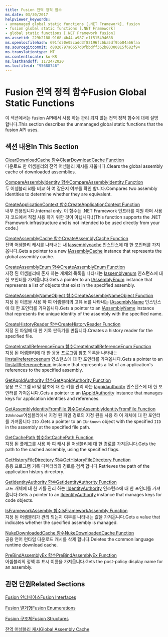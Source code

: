```yaml
---
title: Fusion 전역 정적 함수
ms.date: 03/30/2017
helpviewer_keywords:
- unmanaged global static functions [.NET Framework], fusion
- fusion global static functions [.NET Framework]
- global static functions [.NET Framework fusion]
ms.assetid: 229b2188-9168-4b44-a987-e1f515494688
ms.openlocfilehash: 691fd50e05cadd3f82196fc6ba5df9bb84a66faa
ms.sourcegitcommit: d8020797a6657d0fbbdff362b80300815f682f94
ms.translationtype: MT
ms.contentlocale: ko-KR
ms.lasthandoff: 11/24/2020
ms.locfileid: "95688746"
---
```

# <a name="fusion-global-static-functions"></a><span data-ttu-id="88137-102">Fusion 전역 정적 함수</span><span class="sxs-lookup"><span data-stu-id="88137-102">Fusion Global Static Functions</span></span>

<span data-ttu-id="88137-103">이 섹션에서는 fusion API에서 사용 하는 관리 되지 않는 전역 정적 함수에 대해 설명 합니다.</span><span class="sxs-lookup"><span data-stu-id="88137-103">This section describes the unmanaged global static functions that the fusion API uses.</span></span>  
  
## <a name="in-this-section"></a><span data-ttu-id="88137-104">섹션 내용</span><span class="sxs-lookup"><span data-stu-id="88137-104">In This Section</span></span>  

 [<span data-ttu-id="88137-105">ClearDownloadCache 함수</span><span class="sxs-lookup"><span data-stu-id="88137-105">ClearDownloadCache Function</span></span>](cleardownloadcache-function.md)  
 <span data-ttu-id="88137-106">다운로드 한 어셈블리의 전역 어셈블리 캐시를 지웁니다.</span><span class="sxs-lookup"><span data-stu-id="88137-106">Clears the global assembly cache of downloaded assemblies.</span></span>  
  
 [<span data-ttu-id="88137-107">CompareAssemblyIdentity 함수</span><span class="sxs-lookup"><span data-stu-id="88137-107">CompareAssemblyIdentity Function</span></span>](compareassemblyidentity-function.md)  
 <span data-ttu-id="88137-108">두 어셈블리 id를 비교 하 여 같은지 여부를 확인 합니다.</span><span class="sxs-lookup"><span data-stu-id="88137-108">Compares two assembly identities to determine whether they are equivalent.</span></span>  
  
 [<span data-ttu-id="88137-109">CreateApplicationContext 함수</span><span class="sxs-lookup"><span data-stu-id="88137-109">CreateApplicationContext Function</span></span>](createapplicationcontext-function.md)  
 <span data-ttu-id="88137-110">내부 전용입니다.</span><span class="sxs-lookup"><span data-stu-id="88137-110">Internal only.</span></span> <span data-ttu-id="88137-111">이 함수는 .NET Framework 인프라를 지원 하며 사용자 코드에서 직접 사용 하기 위한 것이 아닙니다.)</span><span class="sxs-lookup"><span data-stu-id="88137-111">(This function supports the .NET Framework infrastructure and is not intended to be used directly from your code.)</span></span>  
  
 [<span data-ttu-id="88137-112">CreateAssemblyCache 함수</span><span class="sxs-lookup"><span data-stu-id="88137-112">CreateAssemblyCache Function</span></span>](createassemblycache-function.md)  
 <span data-ttu-id="88137-113">전역 어셈블리 캐시를 나타내는 새 [Iassemblycache](iassemblycache-interface.md) 인스턴스에 대 한 포인터를 가져옵니다.</span><span class="sxs-lookup"><span data-stu-id="88137-113">Gets a pointer to a new [IAssemblyCache](iassemblycache-interface.md) instance that represents the global assembly cache.</span></span>  
  
 [<span data-ttu-id="88137-114">CreateAssemblyEnum 함수</span><span class="sxs-lookup"><span data-stu-id="88137-114">CreateAssemblyEnum Function</span></span>](createassemblyenum-function.md)  
 <span data-ttu-id="88137-115">지정 된 어셈블리에 존재 하는 개체의 목록을 나타내는 [Iassemblyenum](iassemblyenum-interface.md) 인스턴스에 대 한 포인터를 가져옵니다.</span><span class="sxs-lookup"><span data-stu-id="88137-115">Gets a pointer to an [IAssemblyEnum](iassemblyenum-interface.md) instance that represents a list of objects that exist in the specified assembly.</span></span>  
  
 [<span data-ttu-id="88137-116">CreateAssemblyNameObject 함수</span><span class="sxs-lookup"><span data-stu-id="88137-116">CreateAssemblyNameObject Function</span></span>](createassemblynameobject-function.md)  
 <span data-ttu-id="88137-117">지정 된 이름을 사용 하 여 어셈블리의 고유 id를 나타내는 [IAssemblyName](iassemblyname-interface.md) 인스턴스에 대 한 포인터를 가져옵니다.</span><span class="sxs-lookup"><span data-stu-id="88137-117">Gets a pointer to an [IAssemblyName](iassemblyname-interface.md) instance that represents the unique identity of the assembly with the specified name.</span></span>  
  
 [<span data-ttu-id="88137-118">CreateHistoryReader 함수</span><span class="sxs-lookup"><span data-stu-id="88137-118">CreateHistoryReader Function</span></span>](createhistoryreader-function.md)  
 <span data-ttu-id="88137-119">지정 된 파일에 대 한 기록 판독기를 만듭니다.</span><span class="sxs-lookup"><span data-stu-id="88137-119">Creates a history reader for the specified file.</span></span>  
  
 [<span data-ttu-id="88137-120">CreateInstallReferenceEnum 함수</span><span class="sxs-lookup"><span data-stu-id="88137-120">CreateInstallReferenceEnum Function</span></span>](createinstallreferenceenum-function.md)  
 <span data-ttu-id="88137-121">지정 된 어셈블리에 대 한 응용 프로그램 참조 목록을 나타내는 [Iinstallreferenceenum](iinstallreferenceenum-interface.md) 인스턴스에 대 한 포인터를 가져옵니다.</span><span class="sxs-lookup"><span data-stu-id="88137-121">Gets a pointer to an [IInstallReferenceEnum](iinstallreferenceenum-interface.md) instance that represents a list of an application's references to the specified assembly.</span></span>  
  
 [<span data-ttu-id="88137-122">GetAppIdAuthority 함수</span><span class="sxs-lookup"><span data-stu-id="88137-122">GetAppIdAuthority Function</span></span>](getappidauthority-function.md)  
 <span data-ttu-id="88137-123">응용 프로그램 id 및 참조에 대 한 키를 관리 하는 [Iappidauthority](iappidauthority-interface.md) 인스턴스에 대 한 포인터를 가져옵니다.</span><span class="sxs-lookup"><span data-stu-id="88137-123">Gets a pointer to an [IAppIdAuthority](iappidauthority-interface.md) instance that manages keys for application identities and references.</span></span>  
  
 [<span data-ttu-id="88137-124">GetAssemblyIdentityFromFile 함수</span><span class="sxs-lookup"><span data-stu-id="88137-124">GetAssemblyIdentityFromFile Function</span></span>](getassemblyidentityfromfile-function.md)  
 <span data-ttu-id="88137-125">`IUnknown`어셈블리에서 지정 된 파일 경로의 지정 된을 사용 하 여 개체에 대 한 포인터를 가져옵니다 `IID` .</span><span class="sxs-lookup"><span data-stu-id="88137-125">Gets a pointer to an `IUnknown` object with the specified `IID` in the assembly at the specified file path.</span></span>  
  
 [<span data-ttu-id="88137-126">GetCachePath 함수</span><span class="sxs-lookup"><span data-stu-id="88137-126">GetCachePath Function</span></span>](getcachepath-function.md)  
 <span data-ttu-id="88137-127">지정 된 플래그를 사용 하 여 캐시 된 어셈블리에 대 한 경로를 가져옵니다.</span><span class="sxs-lookup"><span data-stu-id="88137-127">Gets the path to the cached assembly, using the specified flags.</span></span>  
  
 [<span data-ttu-id="88137-128">GetHistoryFileDirectory 함수</span><span class="sxs-lookup"><span data-stu-id="88137-128">GetHistoryFileDirectory Function</span></span>](gethistoryfiledirectory-function.md)  
 <span data-ttu-id="88137-129">응용 프로그램 기록 디렉터리의 경로를 검색 합니다.</span><span class="sxs-lookup"><span data-stu-id="88137-129">Retrieves the path of the application history directory.</span></span>  
  
 [<span data-ttu-id="88137-130">GetIdentityAuthority 함수</span><span class="sxs-lookup"><span data-stu-id="88137-130">GetIdentityAuthority Function</span></span>](getidentityauthority-function.md)  
 <span data-ttu-id="88137-131">코드 개체에 대 한 키를 관리 하는 [IIdentityAuthority](iidentityauthority-interface.md) 인스턴스에 대 한 포인터를 가져옵니다.</span><span class="sxs-lookup"><span data-stu-id="88137-131">Gets a pointer to an [IIdentityAuthority](iidentityauthority-interface.md) instance that manages keys for code objects.</span></span>  
  
 [<span data-ttu-id="88137-132">IsFrameworkAssembly 함수</span><span class="sxs-lookup"><span data-stu-id="88137-132">IsFrameworkAssembly Function</span></span>](isframeworkassembly-function.md)  
 <span data-ttu-id="88137-133">지정 된 어셈블리가 관리 되는지 여부를 나타내는 값을 가져옵니다.</span><span class="sxs-lookup"><span data-stu-id="88137-133">Gets a value that indicates whether the specified assembly is managed.</span></span>  
  
 [<span data-ttu-id="88137-134">NukeDownloadedCache 함수</span><span class="sxs-lookup"><span data-stu-id="88137-134">NukeDownloadedCache Function</span></span>](nukedownloadedcache-function.md)  
 <span data-ttu-id="88137-135">공용 언어 런타임 다운로드 캐시를 삭제 합니다.</span><span class="sxs-lookup"><span data-stu-id="88137-135">Deletes the common language runtime download cache.</span></span>  
  
 [<span data-ttu-id="88137-136">PreBindAssemblyEx 함수</span><span class="sxs-lookup"><span data-stu-id="88137-136">PreBindAssemblyEx Function</span></span>](prebindassemblyex-function.md)  
 <span data-ttu-id="88137-137">어셈블리의 정책 후 표시 이름을 가져옵니다.</span><span class="sxs-lookup"><span data-stu-id="88137-137">Gets the post-policy display name for an assembly.</span></span>  
  
## <a name="related-sections"></a><span data-ttu-id="88137-138">관련 단원</span><span class="sxs-lookup"><span data-stu-id="88137-138">Related Sections</span></span>  

 [<span data-ttu-id="88137-139">Fusion 인터페이스</span><span class="sxs-lookup"><span data-stu-id="88137-139">Fusion Interfaces</span></span>](fusion-interfaces.md)  
  
 [<span data-ttu-id="88137-140">Fusion 열거형</span><span class="sxs-lookup"><span data-stu-id="88137-140">Fusion Enumerations</span></span>](fusion-enumerations.md)  
  
 [<span data-ttu-id="88137-141">Fusion 구조체</span><span class="sxs-lookup"><span data-stu-id="88137-141">Fusion Structures</span></span>](fusion-structures.md)  
  
 [<span data-ttu-id="88137-142">전역 어셈블리 캐시</span><span class="sxs-lookup"><span data-stu-id="88137-142">Global Assembly Cache</span></span>](../../app-domains/gac.md)
